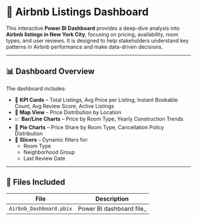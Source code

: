# 🏡 Airbnb Listings Dashboard

This interactive **Power BI Dashboard** provides a deep-dive analysis into **Airbnb listings in New York City**, focusing on pricing, availability, room types, and user reviews. It is designed to help stakeholders understand key patterns in Airbnb performance and make data-driven decisions.

---

## 📊 Dashboard Overview


The dashboard includes:

- 🔢 **KPI Cards** – Total Listings, Avg Price per Listing, Instant Bookable Count, Avg Review Score, Active Listings
- 📍 **Map View** – Price Distribution by Location
- 📈 **Bar/Line Charts** – Price by Room Type, Yearly Construction Trends
- 🥧 **Pie Charts** – Price Share by Room Type, Cancellation Policy Distribution
- 🧊 **Slicers** – Dynamic filters for:
  - Room Type
  - Neighborhood Group
  - Last Review Date

---

## 📂 Files Included

| File                     | Description                                   |
|--------------------------|-----------------------------------------------|
| `Airbnb_Dashboard.pbix`  | Power BI dashboard file_

